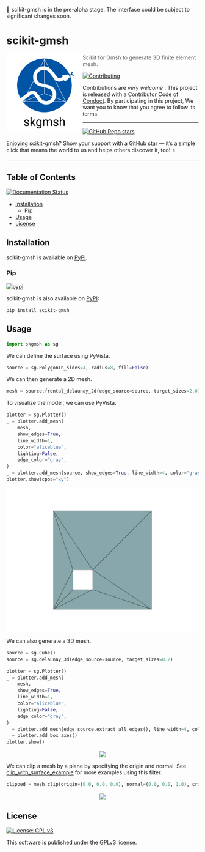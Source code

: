 🚧 scikit-gmsh is in the pre-alpha stage. The interface could be subject to significant changes soon.

# scikit-gmsh

[<img src="https://raw.githubusercontent.com/pyvista/scikit-gmsh/main/docs/_static/logo.svg" align="left" width="200">](https://github.com/pyvista/scikit-gmsh#--------)

> Scikit for Gmsh to generate 3D finite element mesh.

[![Contributing](https://img.shields.io/badge/PR-Welcome-%23FF8300.svg?style=for-the-badge)](https://github.com/pyvista/scikit-gmsh/issues)

Contributions are _very welcome_ .
This project is released with a [Contributor Code of Conduct](CODE_OF_CONDUCT.md).
By participating in this project, We want you to know that you agree to follow its terms.

---

[![GitHub Repo stars](https://img.shields.io/github/stars/pyvista/scikit-gmsh?style=for-the-badge)](https://github.com/pyvista/scikit-gmsh/stargazers)

Enjoying scikit-gmsh? Show your support with a [GitHub star](https://github.com/pyvista/scikit-gmsh) — it’s a simple click that means the world to us and helps others discover it, too! ⭐️

---

## Table of Contents

[![Documentation Status](https://readthedocs.org/projects/scikit-gmsh/badge/?version=latest&style=for-the-badge)](https://scikit-gmsh.readthedocs.io/en/latest/?badge=latest)

<!-- START doctoc generated TOC please keep comment here to allow auto update -->
<!-- DON'T EDIT THIS SECTION, INSTEAD RE-RUN doctoc TO UPDATE -->

- [Installation](#installation)
  - [Pip](#pip)
- [Usage](#usage)
- [License](#license)

<!-- END doctoc generated TOC please keep comment here to allow auto update -->

## Installation

scikit-gmsh is available on [PyPI](https://pypi.org/project/scikit-gmsh/).

### Pip

[![pypi](https://img.shields.io/pypi/v/scikit-gmsh?style=for-the-badge&label=pypi&logo=python&logoColor=white)](https://pypi.org/project/scikit-gmsh/)

scikit-gmsh is also available on [PyPI](https://pypi.org/project/scikit-gmsh/):

```shell
pip install scikit-gmsh
```

## Usage

```python
import skgmsh as sg
```

We can define the surface using PyVista.

```python
source = sg.Polygon(n_sides=4, radius=8, fill=False)
```

We can then generate a 2D mesh.

```python
mesh = source.frontal_delaunay_2d(edge_source=source, target_sizes=2.0)
```

To visualize the model, we can use PyVista.

```python
plotter = sg.Plotter()
_ = plotter.add_mesh(
    mesh,
    show_edges=True,
    line_width=1,
    color="aliceblue",
    lighting=False,
    edge_color="gray",
)
_ = plotter.add_mesh(source, show_edges=True, line_width=4, color="gray")
plotter.show(cpos="xy")
```

<p align="center">
<img src="https://raw.githubusercontent.com/pyvista/scikit-gmsh/main/docs/_static/frontal_delaunay_2d_01.png" align="center" width=512 >
</p>

We can also generate a 3D mesh.

```python
source = sg.Cube()
source = sg.delaunay_3d(edge_source=source, target_sizes=0.2)
```

```python
plotter = sg.Plotter()
_ = plotter.add_mesh(
    mesh,
    show_edges=True,
    line_width=1,
    color="aliceblue",
    lighting=False,
    edge_color="gray",
)
_ = plotter.add_mesh(edge_source.extract_all_edges(), line_width=4, color="gray")
_ = plotter.add_box_axes()
plotter.show()
```

<p align="center">
<img src="https://raw.githubusercontent.com/pyvista/scikit-gmsh/main/docs/_static/delaunay_3d_01.png" align="center" width=512 >
</p>

We can clip a mesh by a plane by specifying the origin and normal.
See [clip_with_surface_example](https://docs.pyvista.org/examples/01-filter/clipping-with-surface#clip-with-surface-example) for more examples using this filter.

```python
clipped = mesh.clip(origin=(0.0, 0.0, 0.0), normal=(0.0, 0.0, 1.0), crinkle=True)
```

<p align="center">
<img src="https://raw.githubusercontent.com/pyvista/scikit-gmsh/main/docs/_static/delaunay_3d_02.png" align="center" width=512 >
</p>

## License

[![License: GPL v3](https://img.shields.io/badge/License-GPLv3-blue.svg?style=for-the-badge)](https://www.gnu.org/licenses/gpl-3.0)

This software is published under the [GPLv3 license](https://www.gnu.org/licenses/gpl-3.0.en.html).
